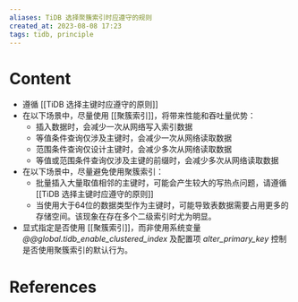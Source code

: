 ```yaml
---
aliases: TiDB 选择聚簇索引时应遵守的规则
created_at: 2023-08-08 17:23
tags: tidb, principle
---
```


# Content

- 遵循 [[TiDB 选择主键时应遵守的原则]]
- 在以下场景中，尽量使用 [[聚簇索引]]，将带来性能和吞吐量优势：
	- 插入数据时，会减少一次从网络写入索引数据
	- 等值条件查询仅涉及主键时，会减少一次从网络读取数据
	- 范围条件查询仅设计主键时，会减少多次从网络读取数据
	- 等值或范围条件查询仅涉及主键的前缀时，会减少多次从网络读取数据
- 在以下场景中，尽量避免使用聚簇索引：
	- 批量插入大量取值相邻的主键时，可能会产生较大的写热点问题，请遵循 [[TiDB 选择主键时应遵守的原则]]
	- 当使用大于64位的数据类型作为主键时，可能导致表数据需要占用更多的存储空间。该现象在存在多个二级索引时尤为明显。
- 显式指定是否使用 [[聚簇索引]]，而非使用系统变量 _@@global.tidb_enable_clustered_index_ 及配置项 _alter_primary_key_ 控制是否使用聚簇索引的默认行为。

# References
